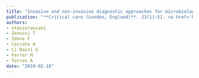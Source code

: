 ```yaml
---
title: "Invasive and non-invasive diagnostic approaches for microbiological diagnosis of hospital-acquired pneumonia"
publication: "**Critical care (London, England)**. 23(1):51. <a href='https://doi.org/10.1186/s13054-019-2348-2' target='_blank' rel='noopener noreferrer'>10.1186/s13054-019-2348-2</a>"
authors:
- otavioranzani
- Senussi T
- Idone F
- Ceccato A
- Li Bassi G
- Ferrer M
- Torres A
date: "2019-02-18"
---
```

